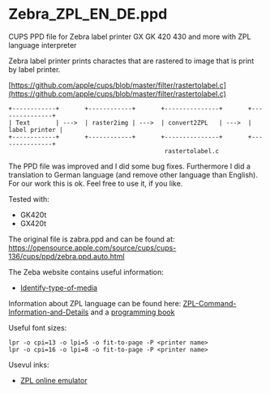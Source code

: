 # Zebra_ZPL_EN_DE.ppd
CUPS PPD file for Zebra label printer GX GK 420 430 and more with ZPL language interpreter

Zebra label printer prints charactes that are rastered to image that is print by label printer.

[https://github.com/apple/cups/blob/master/filter/rastertolabel.c](https://github.com/apple/cups/blob/master/filter/rastertolabel.c)

```
+------------+       +------------+       +---------------+       +---------------+
| Text       | --->  | raster2img | --->  | convert2ZPL   | --->  | label printer |
+------------+       +------------+       +---------------+       +---------------+
                                           rastertolabel.c
```

The PPD file was improved and I did some bug fixes. Furthermore I did a translation to German language (and remove other language than English). 
For our work this is ok. Feel free to use it, if you like.

Tested with:
* GK420t
* GX420t

The original file is zabra.ppd and can be found at: https://opensource.apple.com/source/cups/cups-136/cups/ppd/zebra.ppd.auto.html

The Zeba website contains useful information:
* [Identify-type-of-media](https://supportcommunity.zebra.com/s/article/Identify-type-of-media?language=en_U)

Information about ZPL language can be found here: [ZPL-Command-Information-and-Details](https://supportcommunity.zebra.com/s/article/ZPL-Command-Information-and-DetailsV2?language=de) and a [programming book](https://support.zebra.com/cpws/docs/zpl/zpl-zbi2-pm-en.pdf)


Useful font sizes:
```
lpr -o cpi=13 -o lpi=5 -o fit-to-page -P <printer name>
lpr -o cpi=16 -o lpi=8 -o fit-to-page -P <printer name>
```

Usevul inks:
* [ZPL online emulator](http://labelary.com/viewer.html)
